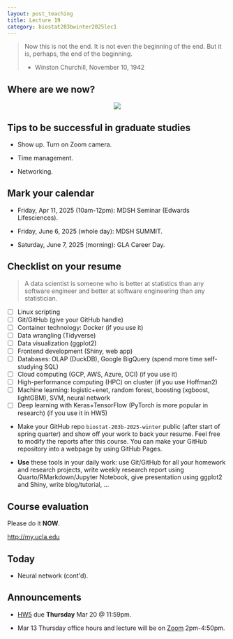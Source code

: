 ```yaml
---
layout: post_teaching
title: Lecture 19
category: biostat203bwinter2025lec1
---
```


> Now this is not the end. It is not even the beginning of the end. But it is, perhaps, the end of the beginning.  
> - Winston Churchill, November 10, 1942

## Where are we now?

<p align="center">
<img src="https://ucla-biostat-203b.github.io/2025winter/slides/12-dbplyr/data-scientist-datacamp.jpg">
</p>

## Tips to be successful in graduate studies

* Show up. Turn on Zoom camera.

* Time management.

* Networking.

## Mark your calendar

* Friday, Apr 11, 2025 (10am-12pm): MDSH Seminar (Edwards Lifesciences).

* Friday, June 6, 2025 (whole day): MDSH SUMMIT.

* Saturday, June 7, 2025 (morning): GLA Career Day.

## Checklist on your resume

> A data scientist is someone who is better at statistics than any software engineer and better at software engineering than any statistician.  

- [ ] Linux scripting  
- [ ] Git/GitHub (give your GitHub handle)  
- [ ] Container technology: Docker (if you use it)  
- [ ] Data wrangling (Tidyverse)   
- [ ] Data visualization (ggplot2)  
- [ ] Frontend development (Shiny, web app)  
- [ ] Databases: OLAP (DuckDB), Google BigQuery (spend more time self-studying SQL)  
- [ ] Cloud computing (GCP, AWS, Azure, OCI) (if you use it)    
- [ ] High-performance computing (HPC) on cluster (if you use Hoffman2)   
- [ ] Machine learning: logistic+enet, random forest, boosting (xgboost, lightGBM), SVM, neural network  
- [ ] Deep learning with Keras+TensorFlow (PyTorch is more popular in research) (if you use it in HW5)  

* Make your GitHub repo `biostat-203b-2025-winter` public (after start of spring quarter) and show off your work to back your resume. Feel free to modify the reports after this course. You can make your GitHub repository into a webpage by using GitHub Pages.  

* **Use** these tools in your daily work: use Git/GitHub for all your homework and research projects, write weekly research report using Quarto/RMarkdown/Jupyter Notebook, give presentation using ggplot2 and Shiny, write blog/tutorial, ...

## Course evaluation

Please do it **NOW**. 

<http://my.ucla.edu>

## Today

* Neural network (cont'd).

## Announcements

* [HW5](https://ucla-biostat-203b.github.io/2025winter/hw/hw5/hw5.html) due **Thursday** Mar 20 @ 11:59pm.

* Mar 13 Thursday office hours and lecture will be on [Zoom](https://ucla.zoom.us/j/92818013711) 2pm-4:50pm.
